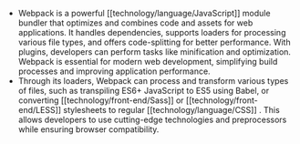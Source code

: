 - Webpack is a powerful [[technology/language/JavaScript]] module bundler that optimizes and combines code and assets for web applications. It handles dependencies, supports loaders for processing various file types, and offers code-splitting for better performance. With plugins, developers can perform tasks like minification and optimization. Webpack is essential for modern web development, simplifying build processes and improving application performance.
- Through its loaders, Webpack can process and transform various types of files, such as transpiling ES6+ JavaScript to ES5 using Babel, or converting [[technology/front-end/Sass]] or [[technology/front-end/LESS]] stylesheets to regular [[technology/language/CSS]] . This allows developers to use cutting-edge technologies and preprocessors while ensuring browser compatibility.